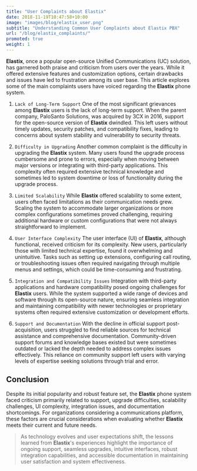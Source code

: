 ```yaml
---
title: "User Complaints about Elastix"
date: 2018-11-19T10:47:58+10:00
image: "images/blog/elastix_user.png"
subtitle: "Understanding Common User Complaints about Elastix PBX"
url: "/blog/elastix_complaints/"
promoted: true
weight: 1
---
```


**Elastix**, once a popular open-source Unified Communications (UC) solution, has garnered both praise and criticism from users over the years. While it offered extensive features and customization options, certain drawbacks and issues have led to frustration among its user base. This article explores some of the main complaints users have voiced regarding the **Elastix** phone system.

1. `Lack of Long-Term Support`
One of the most significant grievances among **Elastix** users is the lack of long-term support. When the parent company, PaloSanto Solutions, was acquired by 3CX in 2016, support for the open-source version of **Elastix** dwindled. This left users without timely updates, security patches, and compatibility fixes, leading to concerns about system stability and vulnerability to security threats.

2. `Difficulty in Upgrading`
Another common complaint is the difficulty in upgrading the **Elastix** system. Many users found the upgrade process cumbersome and prone to errors, especially when moving between major versions or integrating with third-party applications. This complexity often required extensive technical knowledge and sometimes led to system downtime or loss of functionality during the upgrade process.

3. `Limited Scalability`
While **Elastix** offered scalability to some extent, users often faced limitations as their communication needs grew. Scaling the system to accommodate larger organizations or more complex configurations sometimes proved challenging, requiring additional hardware or custom configurations that were not always straightforward to implement.

4. `User Interface Complexity`
The user interface (UI) of **Elastix**, although functional, received criticism for its complexity. New users, particularly those with limited technical expertise, found it overwhelming and unintuitive. Tasks such as setting up extensions, configuring call routing, or troubleshooting issues often required navigating through multiple menus and settings, which could be time-consuming and frustrating.

5. `Integration and Compatibility Issues`
Integration with third-party applications and hardware compatibility posed ongoing challenges for **Elastix** users. While the system supported a wide range of devices and software through its open-source nature, ensuring seamless integration and maintaining compatibility with newer technologies or proprietary systems often required extensive customization or development efforts.

6. `Support and Documentation`
With the decline in official support post-acquisition, users struggled to find reliable sources for technical assistance and comprehensive documentation. Community-driven support forums and knowledge bases existed but were sometimes outdated or lacked the depth needed to address complex issues effectively. This reliance on community support left users with varying levels of expertise seeking solutions through trial and error.

## Conclusion

Despite its initial popularity and robust feature set, the **Elastix** phone system faced criticism primarily related to support, upgrade difficulties, scalability challenges, UI complexity, integration issues, and documentation shortcomings. For organizations considering a communications platform, these factors are crucial considerations when evaluating whether **Elastix** meets their current and future needs.

> As technology evolves and user expectations shift, the lessons learned from **Elastix**'s experiences highlight the importance of ongoing support, seamless upgrades, intuitive interfaces, robust integration capabilities, and accessible documentation in maintaining user satisfaction and system effectiveness.
